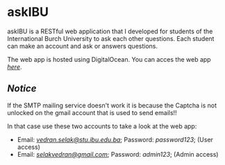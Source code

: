 # askIBU

askIBU is a RESTful web application that I developed for students of the International Burch University to ask each other questions. Each student can make an account and ask or answers questions.

The web app is hosted using DigitalOcean. You can acces the web app *[here](https://askibu.selak.me)*.


## *Notice*
 If the SMTP mailing service doesn't work it is because the Captcha is not unlocked on the gmail account that is used to send emails!!
 
 In that case use these two accounts to take a look at the web app:
 * Email: *vedran.selak@stu.ibu.edu.ba*; Password: *password123*; (User access)
 * Email: *selakvedran@gmail.com*; Password: *admin123*; (Admin access)
